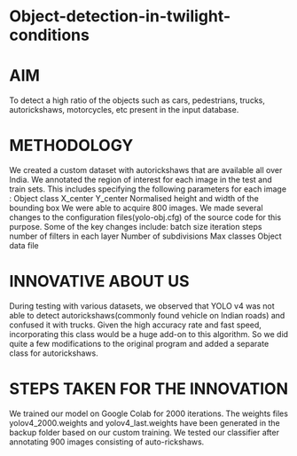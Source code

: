 # Object-detection-in-twilight-conditions
# AIM
To detect a high ratio of the objects such as cars, pedestrians, trucks, autorickshaws, motorcycles, etc present in the input database.
# METHODOLOGY
We created a custom dataset with autorickshaws that are available all over India.
We annotated the region of interest for each image in the test and train sets. This includes specifying the following parameters for each image :
Object class
X_center
Y_center
Normalised height and width of the bounding box
We were able to acquire 800 images. 
We made several changes to the configuration files(yolo-obj.cfg) of the source code for this purpose. Some of the key changes include: 
batch size
iteration steps
number of filters in each layer
Number of subdivisions
Max classes
Object data file
# INNOVATIVE ABOUT US
During testing with various datasets, we observed that YOLO v4 was not able to detect autorickshaws(commonly found vehicle on Indian roads) and confused it with trucks. 
Given the high accuracy rate and fast speed, incorporating this class would be a huge add-on to this algorithm. So we did quite a few modifications to the original program and added a separate class for autorickshaws.
# STEPS TAKEN FOR THE INNOVATION
We trained our model on Google Colab for 2000 iterations.
The weights files yolov4_2000.weights and yolov4_last.weights
have been generated in the backup folder based on our custom
training.
We tested our classifier after annotating 900 images consisting of
auto-rickshaws.

